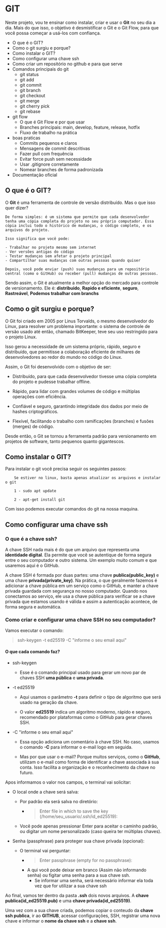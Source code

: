 # GIT 

Neste projeto, vou te ensinar como instalar, criar e usar o **Git** no seu dia a dia. Mais do que isso, o objetivo é desmistificar o Git e o Git Flow, para que você possa começar a usá-los com confiança.

- O que é o GIT?
- Como o git surgiu e porque?
- Como instalar o GIT?
- Como configurar uma chave ssh
- Como criar um repositório no github e para que serve
- Comandos principais do git
    - git status
    - git add
    - git commit 
    - git branch
    - git checkout
    - git merge
    - git cherry pick
    - git rebase
- git flow
    - O que é Git Flow e por que usar
    - Branches principais: main, develop, feature, release, hotfix
    - Fluxo de trabalho na prática 
- boas praticas
    - Commits pequenos e claros
    - Mensagens de commit descritivas
    - Fazer pull com frequência
    - Evitar force push sem necessidade
    - Usar .gitignore corretamente
    - Nomear branches de forma padronizada
- Documentação oficial

## O que é o GIT?

O **Git** é uma ferramenta de controle de versão distribuído. Mas o que isso quer dizer?

```text
De forma simples: é um sistema que permite que cada desenvolvedor tenha uma cópia completa do projeto no seu próprio computador. Essa cópia inclui todo o histórico de mudanças, o código completo, e os arquivos do projeto.

Isso significa que você pode:

- Trabalhar no projeto mesmo sem internet
- Ver versões antigas do código
- Testar mudanças sem afetar o projeto principal
- Compartilhar suas mudanças com outras pessoas quando quiser

Depois, você pode enviar (push) suas mudanças para um repositório central (como o GitHub) ou receber (pull) mudanças de outras pessoas.
```

Sendo assim, o Git é atualmente a melhor opção do mercado para controle de versionamento. Ele é: **distribuido**, **Rapido e eficiente**, **seguro**, **Rastreável**, **Podemos trabalhar com branchs**

## Como o git surgiu e porque?

O Git foi criado em 2005 por Linus Torvalds, o mesmo desenvolvedor do Linux, para resolver um problema importante: o sistema de controle de versão usado até então, chamado BitKeeper, teve seu uso restringido para o projeto Linux.

Isso gerou a necessidade de um sistema próprio, rápido, seguro e distribuído, que permitisse a colaboração eficiente de milhares de desenvolvedores ao redor do mundo no código do Linux.

Assim, o Git foi desenvolvido com o objetivo de ser:

- Distribuído, para que cada desenvolvedor tivesse uma cópia completa do projeto e pudesse trabalhar offline.

- Rápido, para lidar com grandes volumes de código e múltiplas operações com eficiência.

- Confiável e seguro, garantindo integridade dos dados por meio de hashes criptográficos.

- Flexível, facilitando o trabalho com ramificações (branches) e fusões (merges) de código.

Desde então, o Git se tornou a ferramenta padrão para versionamento em projetos de software, tanto pequenos quanto gigantescos.

## Como instalar o GIT?

Para instalar o git você precisa seguir os seguintes passos: 

```
    Se estiver no linux, basta apenas atualizar os arquivos e instalar o git

    1 - sudo apt update

    2 - apt-get install git
```

Com isso podemos executar comandos do git na nossa maquina.

## Como configurar uma chave ssh

### O que é a chave ssh?

A chave SSH nada mais é do que um arquivo que representa uma **identidade digital**. Ela permite que você se autentique de forma segura entre o seu computador e outro sistema. Um exemplo muito comum e que usaremos aqui é o GitHub.

A chave SSH é formada por duas partes: uma chave **publica(public_key)** e uma chave **privada(private_key)**. Na prática, o que geralmente fazemos é adicionar a chave pública em um serviço como o GitHub, e manter a chave privada guardada com segurança no nosso computador. Quando nos conectamos ao serviço, ele usa a chave pública para verificar se a chave privada que estamos usando é válida e assim a autenticação acontece, de forma segura e automática.

### Como criar e configurar uma chave SSH no seu computador?

Vamos executar o comando:

> ssh-keygen -t ed25519 -C "informe o seu email aqui"

#### O que cada comando faz?

- ssh-keygen
    - Esse é o comando principal usado para gerar um novo par de chaves SSH **uma pública** e **uma privada**.

- -t ed25519
    - Aqui usamos o parâmetro **-t** para definir o tipo de algoritmo que será usado na geração da chave.

    - O valor **ed25519** indica um algoritmo moderno, rápido e seguro, recomendado por plataformas como o GitHub para gerar chaves SSH.

- -C "informe o seu email aqui"
    - Essa opção adiciona um comentário à chave SSH. No caso, usamos o comando **-C** para informar o e-mail logo em seguida.

    - Mas por que usar o e-mail? Porque muitos serviços, como o **GitHub**, utilizam o e-mail como forma de identificar a chave associada à sua conta. Isso facilita a organização e o reconhecimento da chave no futuro.

Apos informamos o valor nos campos, o terminal vai solicitar:

- O local onde a chave será salva:
    - Por padrão ela será salva no diretório:
        - > Enter file in which to save the key (/home/seu_usuario/.ssh/id_ed25519):
    - Você pode apenas pressionar Enter para aceitar o caminho padrão, ou digitar um nome personalizado (caso queira ter múltiplas chaves).

- Senha (passphrase) para proteger sua chave privada (opcional):
    - O terminal vai perguntar:
        - > Enter passphrase (empty for no passphrase):
        - A qui você pode deixar em branco (Assim não informando senha) ou figitar uma senha para a sua chave ssh.
            - Se informar uma senha, será necessário informar ela toda vez que for utilizar a sua chave ssh

Ao final, vamos ter dentro da pasta **.ssh** dois novos arquivos. A **chave publica(id_ed25519.pub)** e uma **chave privada(id_ed25519)**.

Uma vez com a sua chave criada, podemos copiar o conteudo da **chave ssh publica**, ir ao **GITHUB**, acessar configurações, SSH, registrar uma nova chave e informar o **nome da chave ssh** e a **chave ssh**.